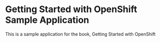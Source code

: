 Getting Started with OpenShift Sample Application
====================
  
This is a sample application for the book, Getting Started with OpenShift
